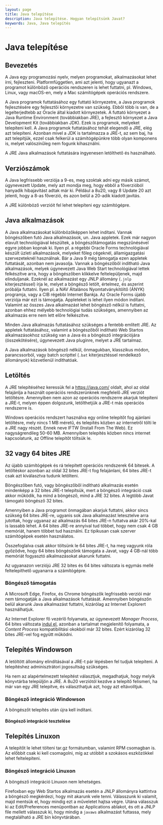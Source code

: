 ```yaml
---
layout: page
title: Java telepítése
description: Java telepítése. Hogyan telepítsünk Javat?
keywords: Java, Java telepítés
---
```


# Java telepítése

## Bevezetés

A Java egy programozási nyelv, melyen programokat, alkalmazásokat lehet írni,
fejleszteni. Platformfüggetlen, ami azt jelenti, hogy ugyanazt a programot
különböző operációs rendszeren is lehet futtatni, pl. Windows, Linux,
vagy macOS-en, mely a Mac számítógépek operációs rendszere.

A Java programok futtatásához egy futtató környezetre, a Java programok
fejlesztésére egy fejlesztői környezetre van szükség. Ebből több is van,
de a legelterjedtebb az Oracle által kiadott környezetek. A futtató
környezet a Java Runtime Environment (továbbiakban JRE), a fejlesztő
környezet a Java Development Kit (továbbiakban JDK). Ezek is
programok, melyeket telepíteni kell.
A Java programok futtatásához tehát elegendő a JRE, elég azt telepíteni.
Azonban mivel a JDK is tartalmazza a JRE-t, az sem baj, ha azt telepítjük,
ezzel csak felkerül a számítógépünkre több olyan komponens is, melyet
valószínűleg nem fogunk kihasználni.

A JRE Java alkalmazások futtatására ingyenesen letölthető és használható.

## Verziószámok

A Java legfrissebb verziója a 9-es, meg szoktak adni egy másik számot,
úgynevezett Update, mely azt mondja meg, hogy ebből a főverzióból hanyadik
hibajavítást adtak már ki. Például a 8u20, vagy 8 Update 20 azt jelenti,
hogy a 8-as főverzió, és azon belül a 20-adik kiadott javítás.

A JRE különböző verzióit fel lehet telepíteni egy számítógépre.

## Java alkalmazások

A Java alkalmazásokat különbözőképpen lehet indítani. Vannak böngészőben futó Java
alkalmazások, un. Java appletek. Ezek már nagyon elavult technológiával készültek,
a böngészőtámogatás megszűnésével egyre jobban kopnak ki. Ilyen pl. a régebbi
Oracle Forms technológiával készült üzleti alkalmazások, melyeket főleg
cégeknél, államigazgatási szervezeteknél használnak. Bár a Java 9 még
támogatja ezen appletek futtatását, azonban nem javasolja.
Vannak a böngészőből indítható Java alkalmazások, melyek úgynevezett
Java Web Start technológiával lettek felkészítve arra, hogy a böngészőben
klikkelve feltelepüljenek, majd elinduljanak. Ezeknél az alkalmazást egy JNLP állomány
(`.jnlp` kiterjesztéssel) írja le, melyet a böngésző letölt, értelmez, és aszerint
próbálja futtatni. Ilyen pl. a NAV
Általános Nyomtatványkitöltő (ÁNYK) programja, vagy a CIB régebbi Internet
Bankja. Az Oracle Forms újabb verziója már ezt is támogatja. Appleteket is
lehet ilyen módon indítani.
Valamint az összes Java alkalmazást lehet böngésző nélkül is futtatni, azonban
ehhez mélyebb technológiai tudás szükséges, amennyiben az alkalmazás erre nem
lett előre felkészítve.

Minden Java alkalmazás futtatásához szükséges a fentebb említett JRE. Az appletek
futtatásához, valamint a böngészőből indítható Web Startos alkalmazásokhoz
szükség van a Java és a böngésző integrációjára (összekötésére), úgynevezett Java pluginre,
melyet a JRE tartalmaz.

A Java alkalmazások böngésző nélkül, önmagukban, klasszikus módon, parancssorból, vagy batch scripttel
(`.bat` kiterjesztéssel rendelkező állományok) közvetlenül indíthatóak.

## Letöltés

A JRE telepítéséhez keressük fel a https://java.com/ oldalt, ahol
az oldal felajánlja a használt operációs rendszerünknek megfelelő JRE
verziót letöltésre.
Amennyiben nem azon az operációs rendszerre akarjuk telepíteni a JRE-t,
melyen éppen dolgozunk, letölthetjük a JRE-t más
operációs rendszerre is.

Windows operációs rendszert használva egy online telepítőt fog ajánlani letöltésre,
mely nincs 1 MB méretű, és telepítés közben az internetről tölti le a JRE
nagy részét. Ennek neve IFTW (Install From The Web). Ez nagyságrendileg 50-60 MB.
Amennyiben telepítés közben nincs
internet kapcsolatunk, az Offline telepítőt töltsük le.

## 32 vagy 64 bites JRE

Az újabb számítógépek és rá telepített operációs rendszerek 64 bitesek. A letöltéskor
azonban az oldal 32 bites JRE-t fog felajánlani, 64 bites JRE-t csak azt kiválasztva
tudunk letölteni.

Böngészőben futó, vagy böngészőből indítható alkalmazás esetén mindenképp a 32 bites
JRE-t telepítsük, mert a böngésző integráció csak akkor működik, ha mind a böngésző,
mind a JRE 32 bites. A legtöbb Javat támogató böngésző 32 bites.

Amennyiben a Java programot önmagában akarjuk futtatni, akkor sincs szükség 64 bites
JRE-re, ugyanis sok Java alkalmazást letesztelve arra jutottak, hogy ugyanaz az
alkalmazás 64 bites JRE-n futtatva akár 20%-kal is lassabb lehet. A 64 bites JRE-re
annyival tud többet, hogy nem csak 4 GB memóriát, hanem többet tud használni. Ez
tipikusan csak szerver számítógépek esetén használatos.

Összefoglalva csak akkor töltsünk le 64 bites JRE-t, ha meg vagyunk róla győződve,
hogy 64 bites böngészőnk támogata a Javat, vagy 4 GB-nál több memóriát fogyasztó
alkalmazásokat akarunk futtatni.

Az ugyanazon verziójú JRE 32 bites és 64 bites változata is egymás mellé feltelepíthető
ugyanarra a számítógépre.

### Böngésző támogatás

A Microsoft Edge, Firefox, és Chrome böngészők legfrissebb verziói már nem támogatják
a Java alkalmazások futtatását. Amennyiben böngészőn belül akarunk Java
alkalmazást futtatni, kizárólag az Internet Explorert használhatjuk.

Az Internet Explorer fő vezérlő folyamata, az úgynevezett *Manager Process*,
64 bites változata [indul el](https://blogs.msdn.microsoft.com/ieinternals/2012/03/23/understanding-enhanced-protected-mode/),
azonban a tartalmat megjelenítő folyamata, a *Content Process*
kompatibilitási okokból már 32 bites. Ezért kizárólag 32 bites JRE-vel fog együtt működni.

## Telepítés Windowson

A letöltött állomány elindításával a JRE-t pár lépésben fel tudjuk telepíteni.
A telepítéshez adminisztrátori jogosultság szükséges.

Ha nem az alapértelmezett telepítést választjuk, megadhatjuk, hogy melyik könyvtárba
települjön a JRE. A 8u20 verziótól kezdve a telepítő felismeri, ha már van egy JRE
telepítve, és választhatjuk azt, hogy azt eltávolítjuk.

### Böngésző integráció Windowson

A böngészőt telepítés után újra kell indítani.

#### Böngésző integráció tesztelése

## Telepítés Linuxon

A telepítőt le lehet tölteni tar.gz formátumban, valamint RPM csomagban is.
Az előbbit csak ki kell csomagolni, míg az utóbbit a szokásos eszközökkel lehet
feltelepíteni.

### Böngésző integráció Linuxon

A böngésző integráció Linuxon nem lehetséges.

Firefoxban egy Web Startos alkalmazás esetén a JNLP állományra kattintva a böngésző
megkérdezi, hogy mit akarunk vele tenni. Válasszunk ki valamit, majd
mentsük el, hogy mindig ezt a műveletet hajtsa végre. Utána válasszuk ki
az Edit/Preferences menüpontban az Applications ablakot, és ott a JNLP
file mellett válasszuk ki, hogy mindig a `javaws` alkalmazást futtassa, mely
megtalálható a JRE bin könyvtárában.
